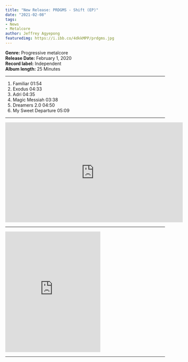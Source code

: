 ```yaml
---
title: "New Release: PRDGMS - Shift (EP)"
date: "2021-02-08"
tags:
- News
- Metalcore
author: Jeffrey Agyepong
featuredimg: https://i.ibb.co/4dkkMPP/prdgms.jpg
---
```


**Genre:** Progressive metalcore <br>
**Release Date:** February 1, 2020<br>
**Record label:** Independent<br>
**Album length:** 25 Minutes 


* * *

1. Familiar 01:54
2. Exodus 04:33
3. Adri 04:35
4. Magic Messiah 03:38
5. Dreamers 2.0 04:50
6. My Sweet Departure 05:09

***

<div class="video-container"><iframe src="https://www.youtube.com/embed/https://youtube.com/playlist?list=PLkeGp8-QZlQj-pHAxXMpoS4Seo6IC56Lw" width="560" height="315" frameborder="0"></iframe></div>

<hr>

<iframe src="https://open.spotify.com/embed/album/3wGiNAfb4UEeOw3xf3nfeK" width="300" height="380" frameborder="0" allowtransparency="true" allow="encrypted-media"></iframe>

<hr>